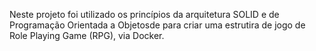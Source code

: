 Neste projeto foi utilizado os princípios da arquitetura SOLID e de Programação Orientada a Objetosde para criar uma estrutira de jogo de Role Playing Game (RPG), via Docker. 
